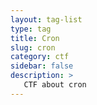```yaml
---
layout: tag-list
type: tag
title: Cron
slug: cron
category: ctf
sidebar: false
description: >
   CTF about cron
---
```

